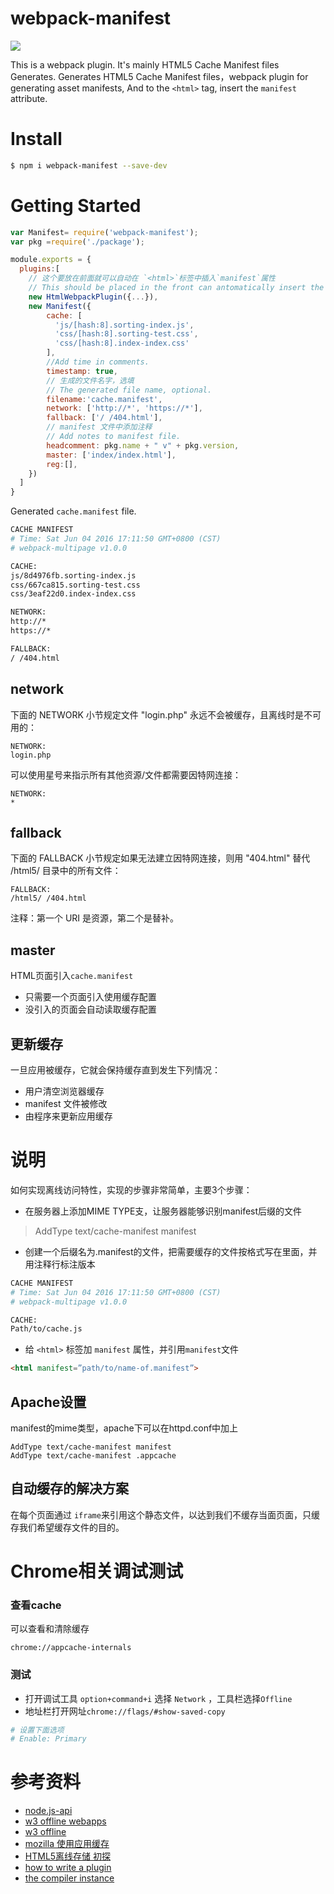 # webpack-manifest

[![](https://jaywcjlove.github.io/sb/ico/npm.svg)](https://www.npmjs.com/package/webpack-manifest) 

This is a webpack plugin. It's mainly HTML5 Cache Manifest files Generates. Generates HTML5 Cache Manifest files，webpack plugin for generating asset manifests, And to the `<html>` tag, insert the `manifest` attribute.

# Install

```bash
$ npm i webpack-manifest --save-dev
```

# Getting Started

```js
var Manifest= require('webpack-manifest');
var pkg =require('./package');

module.exports = {
  plugins:[
    // 这个要放在前面就可以自动在 `<html>`标签中插入`manifest`属性
    // This should be placed in the front can antomatically insert the `manifest` attribute in hte `<html>` tag
    new HtmlWebpackPlugin({...}),
    new Manifest({
        cache: [
          'js/[hash:8].sorting-index.js', 
          'css/[hash:8].sorting-test.css',
          'css/[hash:8].index-index.css'
        ],
        //Add time in comments.
        timestamp: true,
        // 生成的文件名字，选填
        // The generated file name, optional.
        filename:'cache.manifest', 
        network: ['http://*', 'https://*'],
        fallback: ['/ /404.html'],
        // manifest 文件中添加注释
        // Add notes to manifest file.
        headcomment: pkg.name + " v" + pkg.version, 
        master: ['index/index.html'],
        reg:[],
    })
  ]
}
```

Generated `cache.manifest` file.

```bash
CACHE MANIFEST
# Time: Sat Jun 04 2016 17:11:50 GMT+0800 (CST)
# webpack-multipage v1.0.0

CACHE:
js/8d4976fb.sorting-index.js
css/667ca815.sorting-test.css
css/3eaf22d0.index-index.css

NETWORK:
http://*
https://*

FALLBACK:
/ /404.html
```

## network

下面的 NETWORK 小节规定文件 "login.php" 永远不会被缓存，且离线时是不可用的：

```
NETWORK:
login.php
```

可以使用星号来指示所有其他资源/文件都需要因特网连接：

```
NETWORK:
*
```

## fallback

下面的 FALLBACK 小节规定如果无法建立因特网连接，则用 "404.html" 替代 /html5/ 目录中的所有文件：

```
FALLBACK:
/html5/ /404.html
```

注释：第一个 URI 是资源，第二个是替补。

## master

HTML页面引入`cache.manifest`

- 只需要一个页面引入使用缓存配置
- 没引入的页面会自动读取缓存配置


## 更新缓存

一旦应用被缓存，它就会保持缓存直到发生下列情况：

 - 用户清空浏览器缓存
 - manifest 文件被修改
 - 由程序来更新应用缓存


# 说明

如何实现离线访问特性，实现的步骤非常简单，主要3个步骤：  

- 在服务器上添加MIME TYPE支，让服务器能够识别manifest后缀的文件

> AddType text/cache-manifest manifest

- 创建一个后缀名为.manifest的文件，把需要缓存的文件按格式写在里面，并用注释行标注版本

```bash
CACHE MANIFEST
# Time: Sat Jun 04 2016 17:11:50 GMT+0800 (CST)
# webpack-multipage v1.0.0 

CACHE:
Path/to/cache.js
```

- 给 `<html>` 标签加 `manifest` 属性，并引用`manifest`文件

```html
<html manifest=”path/to/name-of.manifest”>
```

## Apache设置

manifest的mime类型，apache下可以在httpd.conf中加上

```
AddType text/cache-manifest manifest
AddType text/cache-manifest .appcache
```

## 自动缓存的解决方案

在每个页面通过 `iframe`来引用这个静态文件，以达到我们不缓存当面页面，只缓存我们希望缓存文件的目的。

# Chrome相关调试测试


### 查看cache

可以查看和清除缓存

```
chrome://appcache-internals
```


### 测试

- 打开调试工具 `option+command+i` 选择 `Network` ，工具栏选择`Offline`  
- 地址栏打开网址`chrome://flags/#show-saved-copy`

```bash
# 设置下面选项
# Enable: Primary
```

# 参考资料

- [node.js-api](https://github.com/webpack/docs/wiki/node.js-api)
- [w3 offline webapps](https://www.w3.org/TR/offline-webapps/#offline)
- [w3 offline](https://dev.w3.org/html5/pf-summary/offline.html)
- [mozilla 使用应用缓存](https://developer.mozilla.org/zh-CN/docs/Web/HTML/Using_the_application_cache)
- [HTML5离线存储 初探](http://www.cnblogs.com/chyingp/archive/2012/12/01/explore_html5_cache.html)
- [how to write a plugin](https://webpack.github.io/docs/how-to-write-a-plugin.html)
- [the compiler instance](https://webpack.github.io/docs/plugins.html#the-compiler-instance)